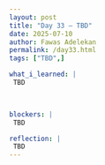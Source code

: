 ```yaml
---
layout: post
title: "Day 33 – TBD"
date: 2025-07-10
author: Fawas Adelekan
permalink: /day33.html
tags: ["TBD",]

what_i_learned: |
 TBD

 

blockers: |
 TBD

reflection: |
 TBD
---
```

